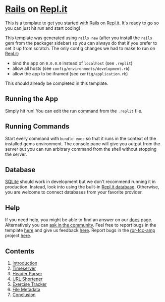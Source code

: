 # [Rails](https://rubyonrails.org/) on [Repl.it](https://replit.com/)

This is a template to get you started with
[Rails](https://rubyonrails.org/) on
[Repl.it](https://replit.com/).  It's ready to go so you can just hit
run and start coding!

This template was generated using `rails new` (after you install the `rails` gem from the packager sidebar) so you can always do that if you prefer to set it up from scratch.  The only config changes we had to make to run on [Repl.it](https://replit.com/):

- bind the app on `0.0.0.0` instead of `localhost` (see `.replit`)
- allow all hosts (see `config/environments/development.rb`)
- allow the app to be iframed (see `config/application.rb`)

This should already be completed in this template.

## Running the App

Simply hit run!  You can edit the run command from the `.replit` file.

## Running Commands

Start every command with `bundle exec` so that it runs in the context
of the installed gems environment.  The console pane will give you
output from the server but you can run arbitrary command from the
shell without stopping the server.

## Database

[SQLite](https://www.sqlite.org/) should work in development but we
don't recommend running it in production.  Instead, look into using
the built-in [Repl.it database](http://docs.repl.it/misc/database).
Otherwise, you are welcome to connect databases from your favorite
provider.

## Help

If you need help, you might be able to find an answer on our
[docs](https://docs.repl.it) page.  Alternatively you can [ask in the
community](https://repl.it/talk/ask).  Feel free to report bugs in the
template [here](https://repl.it/bugs) and give us feedback
[here](https://repl.it/feedback).  Report bugs in the
[ror-fcc-amp](https://github.com/jeremyagray/ror-fcc-amp/) project
[here](https://github.com/jeremyagray/ror-fcc-amp/issues).

## Contents

1. [Introduction](introduction.md)
1. [Timeserver](timeserver.md)
1. [Header Parser](headerparser.md)
1. [URL Shortener](urlshortener.md)
1. [Exercise Tracker](exercisetracker.md)
1. [File Metadata](filemetadata.md)
1. [Conclusion](conclusion.md)
